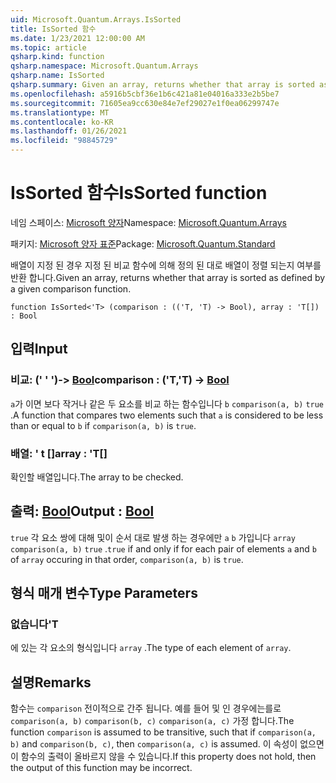 ```yaml
---
uid: Microsoft.Quantum.Arrays.IsSorted
title: IsSorted 함수
ms.date: 1/23/2021 12:00:00 AM
ms.topic: article
qsharp.kind: function
qsharp.namespace: Microsoft.Quantum.Arrays
qsharp.name: IsSorted
qsharp.summary: Given an array, returns whether that array is sorted as defined by a given comparison function.
ms.openlocfilehash: a5916b5cbf36e1b6c421a81e04016a333e2b5be7
ms.sourcegitcommit: 71605ea9cc630e84e7ef29027e1f0ea06299747e
ms.translationtype: MT
ms.contentlocale: ko-KR
ms.lasthandoff: 01/26/2021
ms.locfileid: "98845729"
---
```

# <a name="issorted-function"></a><span data-ttu-id="37a69-102">IsSorted 함수</span><span class="sxs-lookup"><span data-stu-id="37a69-102">IsSorted function</span></span>

<span data-ttu-id="37a69-103">네임 스페이스: [Microsoft 양자](xref:Microsoft.Quantum.Arrays)</span><span class="sxs-lookup"><span data-stu-id="37a69-103">Namespace: [Microsoft.Quantum.Arrays](xref:Microsoft.Quantum.Arrays)</span></span>

<span data-ttu-id="37a69-104">패키지: [Microsoft 양자 표준](https://nuget.org/packages/Microsoft.Quantum.Standard)</span><span class="sxs-lookup"><span data-stu-id="37a69-104">Package: [Microsoft.Quantum.Standard](https://nuget.org/packages/Microsoft.Quantum.Standard)</span></span>


<span data-ttu-id="37a69-105">배열이 지정 된 경우 지정 된 비교 함수에 의해 정의 된 대로 배열이 정렬 되는지 여부를 반환 합니다.</span><span class="sxs-lookup"><span data-stu-id="37a69-105">Given an array, returns whether that array is sorted as defined by a given comparison function.</span></span>

```qsharp
function IsSorted<'T> (comparison : (('T, 'T) -> Bool), array : 'T[]) : Bool
```


## <a name="input"></a><span data-ttu-id="37a69-106">입력</span><span class="sxs-lookup"><span data-stu-id="37a69-106">Input</span></span>

### <a name="comparison--tt---bool"></a><span data-ttu-id="37a69-107">비교: (' ' ')-> [Bool](xref:microsoft.quantum.lang-ref.bool)</span><span class="sxs-lookup"><span data-stu-id="37a69-107">comparison : ('T,'T) -> [Bool](xref:microsoft.quantum.lang-ref.bool)</span></span>

<span data-ttu-id="37a69-108">`a`가 이면 보다 작거나 같은 두 요소를 비교 하는 함수입니다 `b` `comparison(a, b)` `true` .</span><span class="sxs-lookup"><span data-stu-id="37a69-108">A function that compares two elements such that `a` is considered to be less than or equal to `b` if `comparison(a, b)` is `true`.</span></span>


### <a name="array--t"></a><span data-ttu-id="37a69-109">배열: ' t []</span><span class="sxs-lookup"><span data-stu-id="37a69-109">array : 'T[]</span></span>

<span data-ttu-id="37a69-110">확인할 배열입니다.</span><span class="sxs-lookup"><span data-stu-id="37a69-110">The array to be checked.</span></span>



## <a name="output--bool"></a><span data-ttu-id="37a69-111">출력: [Bool](xref:microsoft.quantum.lang-ref.bool)</span><span class="sxs-lookup"><span data-stu-id="37a69-111">Output : [Bool](xref:microsoft.quantum.lang-ref.bool)</span></span>

<span data-ttu-id="37a69-112">`true` 각 요소 쌍에 대해 및이 순서 대로 발생 하는 경우에만 `a` `b` 가입니다 `array` `comparison(a, b)` `true` .</span><span class="sxs-lookup"><span data-stu-id="37a69-112">`true` if and only if for each pair of elements `a` and `b` of `array` occuring in that order, `comparison(a, b)` is `true`.</span></span>

## <a name="type-parameters"></a><span data-ttu-id="37a69-113">형식 매개 변수</span><span class="sxs-lookup"><span data-stu-id="37a69-113">Type Parameters</span></span>

### <a name="t"></a><span data-ttu-id="37a69-114">없습니다</span><span class="sxs-lookup"><span data-stu-id="37a69-114">'T</span></span>

<span data-ttu-id="37a69-115">에 있는 각 요소의 형식입니다 `array` .</span><span class="sxs-lookup"><span data-stu-id="37a69-115">The type of each element of `array`.</span></span>

## <a name="remarks"></a><span data-ttu-id="37a69-116">설명</span><span class="sxs-lookup"><span data-stu-id="37a69-116">Remarks</span></span>

<span data-ttu-id="37a69-117">함수는 `comparison` 전이적으로 간주 됩니다. 예를 들어 및 인 경우에는를로 `comparison(a, b)` `comparison(b, c)` `comparison(a, c)` 가정 합니다.</span><span class="sxs-lookup"><span data-stu-id="37a69-117">The function `comparison` is assumed to be transitive, such that if `comparison(a, b)` and `comparison(b, c)`, then `comparison(a, c)` is assumed.</span></span> <span data-ttu-id="37a69-118">이 속성이 없으면이 함수의 출력이 올바르지 않을 수 있습니다.</span><span class="sxs-lookup"><span data-stu-id="37a69-118">If this property does not hold, then the output of this function may be incorrect.</span></span>